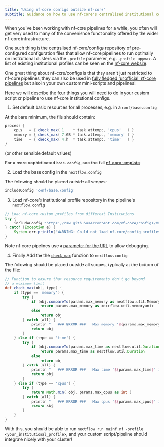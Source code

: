 ```yaml
---
title: 'Using nf-core configs outside nf-core'
subtitle: Guidance on how to use nf-core's centralised institutional configs in your own workflows.
---
```


When you've been working with nf-core pipelines for a while, you often will get very used to many of the convenience functionality offered by the wider nf-core infrastructure.

One such thing is the centralised nf-core/configs repository of pre-configured configuration files that allow nf-core pipelines to run optimally on institutional clusters via the `-profile` parameter, e.g. `-profile uppmax`. A list of existing institutional profiles can be seen on the [nf-core website](https://nf-co.re/configs).

One great thing about nf-core/configs is that they aren't just restricted to nf-core pipelines, they can also be used in [fully fledged 'unofficial' nf-core pipelines](/docs/guidelines/external_use) but also in your own custom mini-scripts and pipelines!

Here we will describe the four things you will need to do in your custom script or pipeline to use nf-core institutional configs.

1. Set default basic resources for all processes, e.g. in a `conf/base.config`

At the bare minimum, the file should contain:

```groovy
process {
    cpus   = { check_max( 1    * task.attempt, 'cpus'   ) }
    memory = { check_max( 7.GB * task.attempt, 'memory' ) }
    time   = { check_max( 4.h  * task.attempt, 'time'   ) }
}
```

(or other sensible default values)

For a more sophisticated `base.config`, see the full [nf-core template](https://github.com/nf-core/tools/blob/master/nf_core/pipeline-template/conf/base.config)

2. Load the base config in the `nextflow.config`

The following should be placed outside all scopes:

```groovy
includeConfig 'conf/base.config'
```

3. Load nf-core's institutional profile repository in the pipeline's `nextflow.config`

```groovy
// Load nf-core custom profiles from different Institutions
try {
    includeConfig "https://raw.githubusercontent.com/nf-core/configs/master/nfcore_custom.config"
} catch (Exception e) {
    System.err.println("WARNING: Could not load nf-core/config profiles: https://raw.githubusercontent.com/nf-core/configs/master/nfcore_custom.config")
}
```

Note nf-core pipelines use a [parameter for the URL](https://github.com/nf-core/tools/blob/0912990a63ef29e44e07cc2ba6ab81113684e0ae/nf_core/pipeline-template/nextflow.config#L67-L72) to allow debugging.

4. Finally Add the the [`check_max`](https://github.com/nf-core/tools/blob/0912990a63ef29e44e07cc2ba6ab81113684e0ae/nf_core/pipeline-template/nextflow.config#L233-L264) function to `nextflow.config`

The following should be placed outside all scopes, typically at the bottom of the file:

```groovy
// Function to ensure that resource requirements don't go beyond
// a maximum limit
def check_max(obj, type) {
    if (type == 'memory') {
        try {
            if (obj.compareTo(params.max_memory as nextflow.util.MemoryUnit) == 1)
                return params.max_memory as nextflow.util.MemoryUnit
            else
                return obj
        } catch (all) {
            println "   ### ERROR ###   Max memory '${params.max_memory}' is not valid! Using default value: $obj"
            return obj
        }
    } else if (type == 'time') {
        try {
            if (obj.compareTo(params.max_time as nextflow.util.Duration) == 1)
                return params.max_time as nextflow.util.Duration
            else
                return obj
        } catch (all) {
            println "   ### ERROR ###   Max time '${params.max_time}' is not valid! Using default value: $obj"
            return obj
        }
    } else if (type == 'cpus') {
        try {
            return Math.min( obj, params.max_cpus as int )
        } catch (all) {
            println "   ### ERROR ###   Max cpus '${params.max_cpus}' is not valid! Using default value: $obj"
            return obj
        }
    }
}
```

With this, you should be able to run `nextflow run mainf.nf -profile <your_institutional_profile>`, and your custom script/pipeline should integrate nicely with your cluster!
